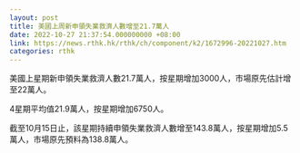 ```yaml
---
layout: post
title: 美國上周新申領失業救濟人數增至21.7萬人
date: 2022-10-27 21:37:54.000000000 +08:00
link: https://news.rthk.hk/rthk/ch/component/k2/1672996-20221027.htm
categories: rthk
---
```


美國上星期新申領失業救濟人數21.7萬人，按星期增加3000人，市場原先估計增至22萬人。

4星期平均值21.9萬人，按星期增加6750人。

截至10月15日止，該星期持續申領失業救濟人數增至143.8萬人，按星期增加5.5萬人，市場原先預料為138.8萬人。
